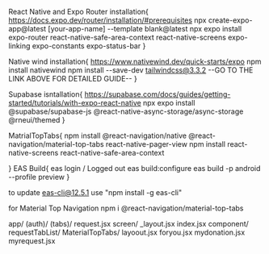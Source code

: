 React Native and Expo Router installation{
https://docs.expo.dev/router/installation/#prerequisites
npx create-expo-app@latest [your-app-name] --template blank@latest
npx expo install expo-router react-native-safe-area-context react-native-screens expo-linking expo-constants expo-status-bar
}

Native wind installation{
https://www.nativewind.dev/quick-starts/expo
npm install nativewind
npm install --save-dev tailwindcss@3.3.2
--GO TO THE LINK ABOVE FOR DETAILED GUIDE--
}

Supabase isntallation{
https://supabase.com/docs/guides/getting-started/tutorials/with-expo-react-native
npx expo install @supabase/supabase-js @react-native-async-storage/async-storage @rneui/themed
}

MatrialTopTabs{
npm install @react-navigation/native @react-navigation/material-top-tabs react-native-pager-view
npm install react-native-screens react-native-safe-area-context

}
EAS Build{
eas login / Logged out
eas build:configure
eas build -p android --profile preview
}

to update eas-cli@12.5.1 use "npm install -g eas-cli"

for Material Top Navigation
npm i @react-navigation/material-top-tabs

app/
(auth)/
(tabs)/
request.jsx
screen/
\_layout.jsx
index.jsx
component/
requestTabList/
MaterialTopTabs/
layoout.jsx
foryou.jsx
mydonation.jsx
myrequest.jsx
